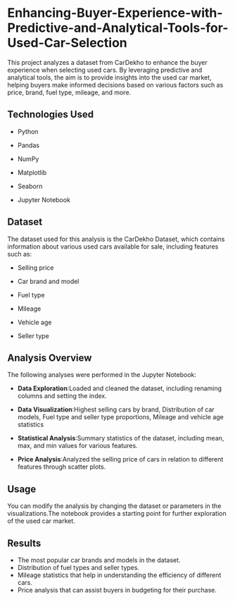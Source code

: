 # Enhancing-Buyer-Experience-with-Predictive-and-Analytical-Tools-for-Used-Car-Selection
This project analyzes a dataset from CarDekho to enhance the buyer experience when selecting used cars. By leveraging predictive and analytical tools, the aim is to provide insights into the used car market, helping buyers make informed decisions based on various factors such as price, brand, fuel type, mileage, and more.
## Technologies Used
- Python

- Pandas

- NumPy

- Matplotlib

- Seaborn

- Jupyter Notebook
## Dataset
The dataset used for this analysis is the CarDekho Dataset, which contains information about various used cars available for sale, including features such as:

- Selling price

- Car brand and model

- Fuel type

- Mileage

- Vehicle age

- Seller type
## Analysis Overview
The following analyses were performed in the Jupyter Notebook:

- **Data Exploration**:Loaded and cleaned the dataset, including renaming columns and setting the index.

- **Data Visualization**:Highest selling cars by brand, Distribution of car models, Fuel type and seller type proportions, Mileage and vehicle age statistics

- **Statistical Analysis**:Summary statistics of the dataset, including mean, max, and min values for various features.

- **Price Analysis**:Analyzed the selling price of cars in relation to different features through scatter plots.
## Usage
You can modify the analysis by changing the dataset or parameters in the visualizations.The notebook provides a starting point for further exploration of the used car market.

## Results
- The most popular car brands and models in the dataset.
- Distribution of fuel types and seller types.
- Mileage statistics that help in understanding the efficiency of different cars.
- Price analysis that can assist buyers in budgeting for their purchase.
